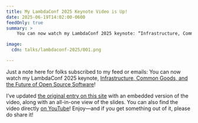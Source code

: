 ```yaml
---
title: My LambdaConf 2025 Keynote Video is Up!
date: 2025-06-19T14:02:00-0600
feedOnly: true
summary: >
    You can now watch my LambdaConf 2025 keynote: “Infrastructure, Common Goods, and the Future of Open Source Software”.

image:
  cdn: talks/lambdaconf-2025/001.png

---
```


Just a note here for folks subscribed to my feed or emails: You can now watch my LambdaConf 2025 keynote, [Infrastructure, Common Goods, and the Future of Open Source Software][lc25]!

[lc25]: https://v5.chriskrycho.com/elsewhere/infrastructure-common-goods-and-the-future-of-open-source-software/

I’ve updated [the original entry on this site][lc25] with an embedded version of the video, along with an all-in-one view of the slides. You can also find the video directly [on YouTube][yt]! Enjoy—and if you get something out of it, please do share it!

[yt]: https://www.youtube.com/watch?v=jgVE4x8mDwo
